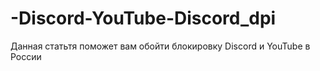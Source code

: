 # -Discord-YouTube-Discord_dpi
Данная статьтя поможет вам обойти блокировку Discord и YouTube в России
